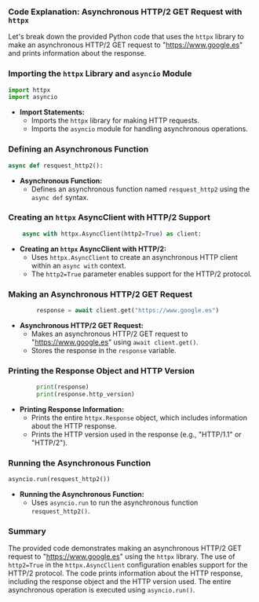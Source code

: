 ### Code Explanation: Asynchronous HTTP/2 GET Request with `httpx`

Let's break down the provided Python code that uses the `httpx` library to make an asynchronous HTTP/2 GET request to "https://www.google.es" and prints information about the response.

### Importing the `httpx` Library and `asyncio` Module
```python
import httpx
import asyncio
```
- **Import Statements:**
  - Imports the `httpx` library for making HTTP requests.
  - Imports the `asyncio` module for handling asynchronous operations.

### Defining an Asynchronous Function
```python
async def resquest_http2():
```
- **Asynchronous Function:**
  - Defines an asynchronous function named `resquest_http2` using the `async def` syntax.

### Creating an `httpx` AsyncClient with HTTP/2 Support
```python
    async with httpx.AsyncClient(http2=True) as client:
```
- **Creating an `httpx` AsyncClient with HTTP/2:**
  - Uses `httpx.AsyncClient` to create an asynchronous HTTP client within an `async with` context.
  - The `http2=True` parameter enables support for the HTTP/2 protocol.

### Making an Asynchronous HTTP/2 GET Request
```python
        response = await client.get("https://www.google.es")
```
- **Asynchronous HTTP/2 GET Request:**
  - Makes an asynchronous HTTP/2 GET request to "https://www.google.es" using `await client.get()`.
  - Stores the response in the `response` variable.

### Printing the Response Object and HTTP Version
```python
        print(response)
        print(response.http_version)
```
- **Printing Response Information:**
  - Prints the entire `httpx.Response` object, which includes information about the HTTP response.
  - Prints the HTTP version used in the response (e.g., "HTTP/1.1" or "HTTP/2").

### Running the Asynchronous Function
```python
asyncio.run(resquest_http2())
```
- **Running the Asynchronous Function:**
  - Uses `asyncio.run` to run the asynchronous function `resquest_http2()`.

### Summary
The provided code demonstrates making an asynchronous HTTP/2 GET request to "https://www.google.es" using the `httpx` library. The use of `http2=True` in the `httpx.AsyncClient` configuration enables support for the HTTP/2 protocol. The code prints information about the HTTP response, including the response object and the HTTP version used. The entire asynchronous operation is executed using `asyncio.run()`.

